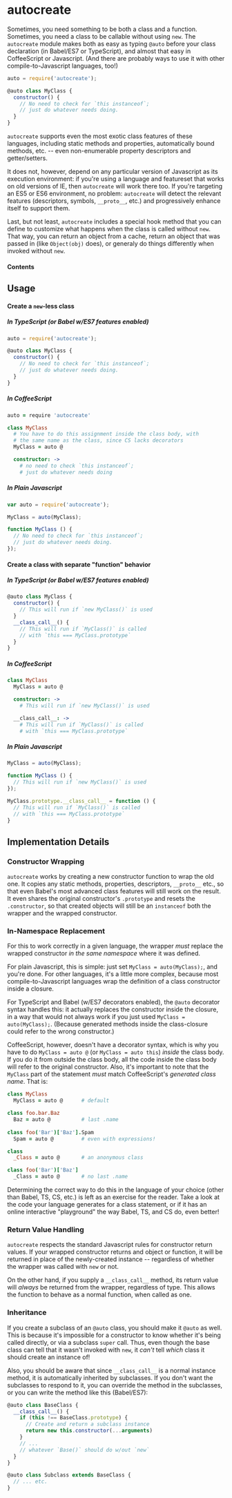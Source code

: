# autocreate

Sometimes, you need something to be both a class and a function.  Sometimes, you need a class to be callable without using `new`.  The `autocreate` module makes both as easy as typing `@auto` before your class declaration (in Babel/ES7 or TypeScript), and almost that easy in CoffeeScript or Javascript.  (And there are probably ways to use it with other compile-to-Javascript languages, too!)

```javascript
auto = require('autocreate');

@auto class MyClass {
  constructor() {
    // No need to check for `this instanceof`;
    // just do whatever needs doing.
  }
}
```

`autocreate` supports even the most exotic class features of these languages, including static methods and properties, automatically bound methods, etc. -- even non-enumerable property descriptors and getter/setters.

It does not, however, depend on any particular version of Javascript as its execution environment: if you're using a language and featureset that works on old versions of IE, then `autocreate` will work there too.  If you're targeting an ES5 or ES6 environment, no problem: `autocreate` will detect the relevant features (descriptors, symbols, `__proto__`, etc.) and progressively enhance itself to support them.

Last, but not least, `autocreate` includes a special hook method that you can define to customize what happens when the class is called without `new`.  That way, you can return an object from a cache, return an object that was passed in (like `Object(obj)` does), or generaly do things differently when invoked without `new`.


#### Contents

<!-- toc -->

<!-- toc stop -->

## Usage

#### Create a `new`-less class

##### In TypeScript (or Babel w/ES7 features enabled)

```javascript
auto = require('autocreate');

@auto class MyClass {
  constructor() {
    // No need to check for `this instanceof`;
    // just do whatever needs doing.
  }
}
```

##### In CoffeeScript
```coffeescript
auto = require 'autocreate'

class MyClass
  # You have to do this assignment inside the class body, with
  # the same name as the class, since CS lacks decorators
  MyClass = auto @

  constructor: ->
    # no need to check `this instanceof`;
    # just do whatever needs doing
```

##### In Plain Javascript
```javascript
var auto = require('autocreate');

MyClass = auto(MyClass);

function MyClass () {
  // No need to check for `this instanceof`;
  // just do whatever needs doing.
});
```

#### Create a class with separate "function" behavior

##### In TypeScript (or Babel w/ES7 features enabled)
```javascript
@auto class MyClass {
  constructor() {
    // This will run if `new MyClass()` is used
  }
  __class_call__() {
    // This will run if `MyClass()` is called
    // with `this === MyClass.prototype`
  }
}
```

##### In CoffeeScript
```coffeescript
class MyClass
  MyClass = auto @

  constructor: ->
    # This will run if `new MyClass()` is used

  __class_call__: ->
    # This will run if `MyClass()` is called
    # with `this === MyClass.prototype`
```

##### In Plain Javascript
```javascript
MyClass = auto(MyClass);

function MyClass () {
  // This will run if `new MyClass()` is used
});

MyClass.prototype.__class_call__ = function () {
  // This will run if `MyClass()` is called
  // with `this === MyClass.prototype`
}
```


## Implementation Details


### Constructor Wrapping

`autocreate` works by creating a new constructor function to wrap the old one.  It copies any static methods, properties, descriptors, `__proto__` etc., so that even Babel's most advanced class features will still work on the result.  It even shares the original constructor's `.prototype` and resets the `.constructor`, so that created objects will still be an `instanceof` both the wrapper and the wrapped constructor.

### In-Namespace Replacement

For this to work correctly in a given language, the wrapper *must* replace the wrapped constructor *in the same namespace* where it was defined.

For plain Javascript, this is simple: just set `MyClass = auto(MyClass);`, and you're done.  For other languages, it's a little more complex, because most compile-to-Javascript languages wrap the definition of a class constructor inside a closure.

For TypeScript and Babel (w/ES7 decorators enabled), the `@auto` decorator syntax handles this: it actually replaces the constructor inside the closure, in a way that would not always work if you just used `MyClass = auto(MyClass);`.  (Because generated methods inside the class-closure could refer to the wrong constructor.)

CoffeeScript, however, doesn't have a decorator syntax, which is why you have to do `MyClass = auto @` (or `MyClass = auto this`) *inside* the class body.  If you do it from outside the class body, all the code inside the class body will refer to the original constructor.  Also, it's important to note that the `MyClass` part of the statement *must* match CoffeeScript's *generated class name*.  That is:

```coffeescript
class MyClass
  MyClass = auto @      # default

class foo.bar.Baz
  Baz = auto @          # last .name
  
class foo('Bar')['Baz'].Spam
  Spam = auto @         # even with expressions!

class
  _Class = auto @       # an anonymous class

class foo('Bar')['Baz']
  _Class = auto @       # no last .name
```

Determining the correct way to do this in the language of your choice (other than Babel, TS, CS, etc.) is left as an exercise for the reader.  Take a look at the code your language generates for a class statement, or if it has an online interactive "playground" the way Babel, TS, and CS do, even better!

### Return Value Handling

`autocreate` respects the standard Javascript rules for constructor return values.  If your wrapped constructor returns and object or function, it will be returned in place of the newly-created instance -- regardless of whether the wrapper was called with `new` or not.

On the other hand, if you supply a `__class_call__` method, its return value will *always* be returned from the wrapper, regardless of type.  This allows the function to behave as a normal function, when called as one.

### Inheritance

If you create a subclass of an `@auto` class, you should make it `@auto` as well.  This is because it's impossible for a constructor to know whether it's being called directly, or via a subclass `super` call.  Thus, even though the base class can tell that it wasn't invoked with `new`, it *can't* tell *which* class it should create an instance of!

Also, you should be aware that since `__class_call__` is a normal instance method, it is automatically inherited by subclasses.  If you don't want the subclasses to respond to it, you can override the method in the subclasses, or you can write the method like this (Babel/ES7):

```javascript
@auto class BaseClass {
  __class_call__() {
    if (this !== BaseClass.prototype) {
      // Create and return a subclass instance
      return new this.constructor(...arguments)
    }
    // ... 
    // whatever `Base()` should do w/out `new`
  }
}

@auto class Subclass extends BaseClass {
  // ... etc.
}
```

